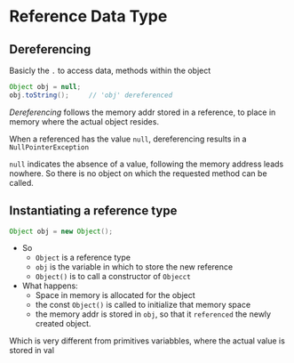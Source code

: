 # Reference Data Type

## Dereferencing

Basicly the `.` to access data, methods within the object

```java
Object obj = null;
obj.toString();     // 'obj' dereferenced
```

*Dereferencing* follows the memory addr stored in a reference, to place in memory where the actual object resides.

When a referenced has the value `null`, dereferencing results in a `NullPointerException`

`null` indicates the absence of a value, following the memory address leads nowhere. So there is no object on which the requested method can be called.

## Instantiating a reference type

```java
Object obj = new Object();
```

- So
  - `Object` is a reference type
  - `obj` is the variable in which to store the new reference
  - `Object()` is to call a constructor of `Objecct`
- What happens:
  - Space in memory is allocated for the object
  - the const `Object()` is called to initialize that memory space
  - the memory addr is stored in `obj`, so that it `referenced` the newly created object.

Which is very different from primitives variabbles, where the actual value is stored in val